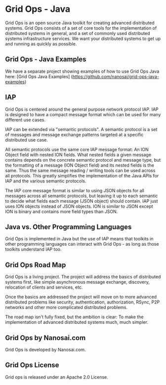 # Grid Ops - Java
Grid Ops is an open source Java toolkit for creating advanced distributed systems.
Grid Ops consists of a set of core tools for the implementation of
distributed systems in general, and a set of commonly used distributed
systems infrastructure services. We want your distributed systems to
get up and running as quickly as possible.

## Grid Ops - Java Examples
We have a separate project showing examples of how to use Grid Ops Java
here: [Grid Ops Java Examples] (https://github.com/nanosai/grid-ops-java-examples)

## IAP
Grid Ops is centered around the general purpose network protocol IAP.
IAP is designed to have a compact message format which can be used
for many different use cases.

IAP can be extended via "semantic protocols". A semantic protocol is a set
of messages and message exchange patterns targeted at a specific distributed
use case.

All semantic protocols use the same core IAP message format: An ION Object
field with nested ION fields. What nested fields a given message contains
 depends on the concrete semantic protocol and message type, but the formatting
 of a message (ION Object field) and its nested fields is the same.
Thus the same message reading / writing tools can be used across all protocols.
This greatly simplifies the implementation of the Java APIs for IAP and the
various semantic protocols.

The IAP core message format is similar to using JSON objects for all
messages across all semantic protocols, but leaving it up to each semantic
to decide what fields each message (JSON object) should contain. IAP
just uses ION objects instead of JSON objects. ION is similar to JSON
except ION is binary and contains more field types than JSON.


## Java vs. Other Programming Languages
Grid Ops is implemented in Java but the use of IAP means that toolkits
in other programming languages can interact with Grid Ops - as long as those
toolkits understand IAP too.


## Grid Ops Road Map
Grid Ops is a living project. The project will address the basics of distributed
systems first, like simple asynchronous message exchange, discovery, relocation
of clients and services, etc.

Once the basics are addressed the project will move on to more advanced
distributed problems like security, authentication, authorization, RSync,
P2P networks and other more complicated distributed problems.

The road map isn't fully fixed, but the ambition is clear:
To make the implementation of advanced distributed systems much, much
simpler.


## Grid Ops by Nanosai.com
Grid Ops is developed by Nanosai.com.

## Grid Ops License
Grid ops is released under an Apache 2.0 License.


